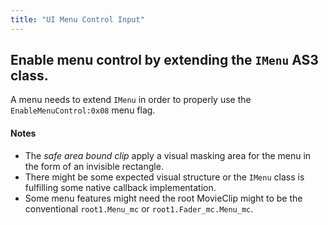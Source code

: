 ```yaml
---
title: "UI Menu Control Input"
---
```


## Enable menu control by extending the `IMenu` AS3 class.
A menu needs to extend `IMenu` in order to properly use the `EnableMenuControl:0x08` menu flag.

#### Notes
- The *safe area bound clip* apply a visual masking area for the menu in the form of an invisible rectangle.
- There might be some expected visual structure or the `IMenu` class is fulfilling some native callback implementation.
- Some menu features might need the root MovieClip might to be the conventional `root1.Menu_mc` or `root1.Fader_mc.Menu_mc`.
